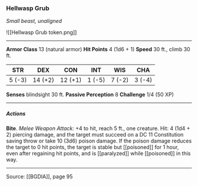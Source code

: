 ### Hellwasp Grub
_Small beast, unaligned_

![[Hellwasp Grub token.png]]


---

**Armor Class** 13 (natural armor)
**Hit Points** 4 (1d6 + 1)
**Speed** 30 ft., climb 30 ft.

| STR     | DEX     | CON     | INT     | WIS     | CHA     |
|---------|---------|---------|---------|---------|---------|
| 5 (-3) | 14 (+2) | 12 (+1) | 1 (-5) | 7 (-2) | 3 (-4) |

**Senses** blindsight 30 ft.
**Passive Perception** 8
**Challenge** 1/4 (50 XP)

---

##### Actions
**Bite**. _Melee Weapon Attack:_ +4 to hit, reach 5 ft., one creature. Hit: 4 (1d4 + 2) piercing damage, and the target must succeed on a DC 11 Constitution saving throw or take 10 (3d6) poison damage. If the poison damage reduces the target to 0 hit points, the target is stable but [[poisoned]] for 1 hour, even after regaining hit points, and is [[paralyzed]] while [[poisoned]] in this way.


---

Source: [[BGDIA]], page 95